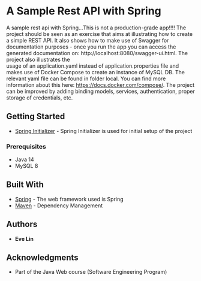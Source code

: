 # A Sample Rest API with Spring

A sample rest api with Spring...This is not a production-grade app!!!! 
The project should be seen as an exercise that aims at illustrating how to create a simple REST API. 
It also shows how to make use of Swagger for documentation purposes - once you run the app you can 
access the generated documentation on: http://localhost:8080/swagger-ui.html. The project also illustrates the  
usage of an application.yaml instead of application.properties file and makes use of Docker Compose to create an instance of MySQL DB. 
The relevant yaml file can be found in folder local. You can find more information about this here: https://docs.docker.com/compose/.
The project can be improved by adding binding models, services, authentication, proper storage of credentials, etc.
## Getting Started
* [Spring Initializer](https://start.spring.io/) - Spring Initializer is used for initial setup of the project

### Prerequisites

* Java 14
* MySQL 8


## Built With

* [Spring](https://spring.io/) - The web framework used is Spring
* [Maven](https://maven.apache.org/) - Dependency Management

## Authors

* **Eve Lin**


## Acknowledgments

* Part of the Java Web course (Software Engineering Program)